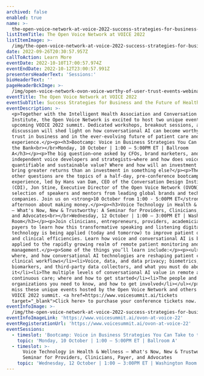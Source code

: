 ```yaml
---
archived: false
enabled: true
name: >-
  the-open-voice-network-at-voice-2022-success-strategies-for-business-and-the-future-of-health
listItemTitle: The Open Voice Network at VOICE 2022
listItemImage: >-
  /img/the-open-voice-network-at-voice-2022-success-strategies-for-business-and-the-future-of-health-thumbnail.png
date: 2022-09-26T20:30:57.957Z
callToAction: Learn More
eventDate: 2022-10-10T17:00:57.974Z
eventEndDate: 2022-10-12T23:00:57.991Z
presentersHeaderText: 'Sessions:'
bioHeaderText: ''
pageHeaderBckImge: >-
  /img/open-voice-network-ovon-voice-worthy-of-user-trust-events-webinar-temporary-header.png
eventTitle: The Open Voice Network at VOICE 2022
eventSubTitle: Success Strategies for Business and the Future of Health
eventDescription: >-
  <p>Together with the Intelligent Health Association and Conversation Design
  Institute, the Open Voice Network is excited to host two unique events at the
  upcoming VOICE 2022 summit. Dedicated workshops, breakout sessions, and panel
  discussion will shed light on how conversational AI can become worthy of user
  trust in business and in the ever-evolving future of patient care and
  experience.</p><p><h3>Bootcamp: Voice in Business Strategies You Can Take to
  the Bank<br></br>Monday, 10 October | 1:00 – 5:00PM ET | Ballroom
  A</h3></p><p>The big question—one asked by CFOs, brand marketers, and
  independent voice developers and strategists—where and how does voice create
  quantifiable and sustainable value? Where and how will an investment in voice
  bring greater returns than an investment in something else?</p><p>These and
  other questions are the topics of a half-day, pre-conference bootcamp
  experience, led by Hans van Dam, CEO of the Conversation Design Institute
  (CDI), Jon Stine, Executive Director of the Open Voice Network (OVON), and a
  selection of speakers and mentors from leading global brands and technology
  companies. Join us on <strong>10 October from 1:00 - 5:00PM ET</strong> for an
  afternoon about making money.</p><p><h3>Voice Technology in Health & Wellness
  – What's Now, New & Trustworthy: A Seminar for Providers, Clinicians, Payer,
  and Advocates<br></br>Wednesday, 12 October | 1:00 – 3:00PM ET | Washington
  Room</h3></p><p>Join clinicians, entrepreneurs, providers, academicians, and
  payers to learn how this transformative speaking and listening digital
  technology is being applied (today and tomorrow) to improve patient outcomes
  and clinical efficiencies. Learn how voice and conversational AI is being
  applied to the rapidly growing realm of remote patient monitoring and
  management.</p><p>Some of the things you’ll learn include:</p><p><ul><li>Why,
  where, and how conversational AI technologies are reshaping patient care and
  clinical workflows</li><li>Voice, data, and data privacy; biometrics,
  biomarkers, and third-party data collectors, and what you must do about
  it</li><li>The multiple levels of conversational AI value in remote and
  continuous care; where and how to get started</li><li>The people and the
  organizations you need to know, and how to get involved</li></ul></p><p>Don’t
  miss these unique events hosted by the Open Voice Network and others at the
  VOICE 2022 summit. <a href=https://www.voicesummit.ai/tickets
  target="_blank">Click here> to purchase your conference tickets now.
eventInfoImage: >-
  /img/the-open-voice-network-at-voice-2022-success-strategies-for-business-and-the-future-of-health-thumbnail.png
eventInfoImageLink: 'https://www.voicesummit.ai/ovon-at-voice-22'
eventRegisterationUrl: 'https://www.voicesummit.ai/ovon-at-voice-22'
eventSessions:
  - timeslot: 'Bootcamp: Voice in Business Strategies You Can Take to the Bank'
    topic: 'Monday, 10 October | 1:00 – 5:00PM ET | Ballroom A'
  - timeslot: >-
      Voice Technology in Health & Wellness – What's Now, New & Trustworthy: A
      Seminar for Providers, Clinicians, Payer, and Advocates
    topic: 'Wednesday, 12 October | 1:00 – 3:00PM ET | Washington Room'
---
```


